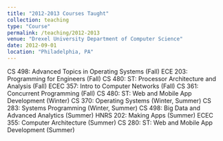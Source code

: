 ```yaml
---
title: "2012-2013 Courses Taught"
collection: teaching
type: "Course"
permalink: /teaching/2012-2013
venue: "Drexel University Department of Computer Science"
date: 2012-09-01
location: "Philadelphia, PA"
---
```


CS 498: Advanced Topics in Operating Systems (Fall)
ECE 203: Programming for Engineers (Fall)
CS 480: ST: Processor Architecture and Analysis (Fall)
ECEC 357: Intro to Computer Networks (Fall)
CS 361: Concurrent Programming (Fall)
CS 480: ST: Web and Mobile App Development (Winter)
CS 370: Operating Systems (Winter, Summer)
CS 283: Systems Programming (Winter, Summer)
CS 498: Big Data and Advanced Analytics (Summer)
HNRS 202: Making Apps (Summer)
ECEC 355: Computer Architecture (Summer)
CS 280: ST: Web and Mobile App Development (Summer)